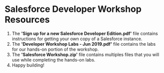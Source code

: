 # Salesforce Developer Workshop Resources

1. The **'Sign up for a new Salesforce Developer Edition.pdf'** file contains instructions for getting your own copy of a Salesforce instance.
2. The **'Developer Workshop Labs - Jun 2019.pdf'** file contains the labs for our hands-on portion of the workshop.
3. The **'Salesforce Workshop.zip'** file contains multiples files that you will use while completing the hands-on labs.
4. Happy building!
